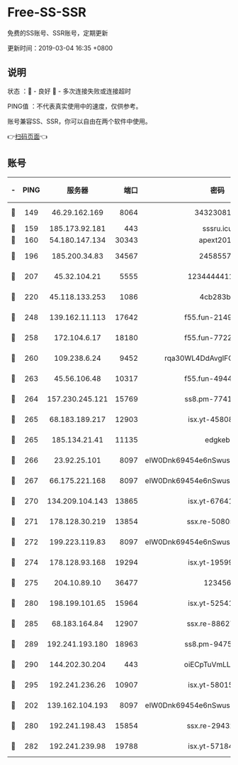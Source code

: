 # Free-SS-SSR

免费的SS账号、SSR账号，定期更新

更新时间：2019-03-04 16:35 +0800

## 说明

状态     ：🙂 - 良好 🙁 - 多次连接失败或连接超时

PING值   ：不代表真实使用中的速度，仅供参考。

账号兼容SS、SSR，你可以自由在两个软件中使用。

👉[扫码页面](https://liesauer.github.io/free-ss-ssr.github.io/)👈

## 账号

|-|PING|服务器|端口|密码|加密方式|区域|
|:----:|:----:|:-----:|-----:|:----:|:----:|:----:|
|🙂|149|46.29.162.169|8064|3432308177|aes-256-cfb|RU|
|🙂|159|185.173.92.181|443|sssru.icu|rc4-md5|RU|
|🙂|160|54.180.147.134|30343|apext2019|chacha20|KR|
|🙂|196|185.200.34.83|34567|24585575|aes-256-cfb|US|
|🙂|207|45.32.104.21|5555|1234444411111|aes-256-cfb|SG|
|🙂|220|45.118.133.253|1086|4cb283b8|aes-256-cfb|SG|
|🙂|248|139.162.11.113|17642|f55.fun-21493744|aes-256-cfb|SG|
|🙂|258|172.104.6.17|18180|f55.fun-77228320|aes-256-cfb|US|
|🙂|260|109.238.6.24|9452|rqa30WL4DdAvgIFG6Fs3znzTa|aes-256-cfb|FR|
|🙂|263|45.56.106.48|10317|f55.fun-49448952|aes-256-cfb|US|
|🙂|264|157.230.245.121|15769|ss8.pm-77417708|aes-256-cfb|SG|
|🙂|265|68.183.189.217|12903|isx.yt-45808180|aes-256-cfb|SG|
|🙂|265|185.134.21.41|11135|edgkeb|aes-256-cfb|GB|
|🙂|266|23.92.25.101|8097|eIW0Dnk69454e6nSwuspv9DmS201tQ0D|aes-256-cfb|US|
|🙂|267|66.175.221.168|8097|eIW0Dnk69454e6nSwuspv9DmS201tQ0D|aes-256-cfb|US|
|🙂|270|134.209.104.143|13865|isx.yt-67641153|aes-256-cfb|SG|
|🙂|271|178.128.30.219|13854|ssx.re-50805835|aes-256-cfb|SG|
|🙂|272|199.223.119.83|8097|eIW0Dnk69454e6nSwuspv9DmS201tQ0D|aes-256-cfb|US|
|🙂|274|178.128.93.168|19294|isx.yt-19599027|aes-256-cfb|SG|
|🙂|275|204.10.89.10|36477|123456|aes-256-cfb|US|
|🙂|280|198.199.101.65|15964|isx.yt-52541316|aes-256-cfb|US|
|🙂|285|68.183.164.84|12907|ssx.re-88627570|aes-256-cfb|US|
|🙂|289|192.241.193.180|18963|ss8.pm-94752333|aes-256-cfb|US|
|🙂|290|144.202.30.204|443|oiECpTuVmLLxk4Ts|aes-256-cfb|US|
|🙂|295|192.241.236.26|10907|isx.yt-58015517|aes-256-cfb|US|
|🙂|202|139.162.104.193|8097|eIW0Dnk69454e6nSwuspv9DmS201tQ0D|aes-256-cfb|JP|
|🙂|280|192.241.198.43|15854|ssx.re-29432416|aes-256-cfb|US|
|🙂|282|192.241.239.98|19788|isx.yt-57184627|aes-256-cfb|US|

